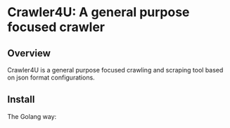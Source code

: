 
# Crawler4U: A general purpose focused crawler

## Overview
Crawler4U is a general purpose focused crawling and scraping tool based on json format configurations.

## Install
The Golang way:
```sh